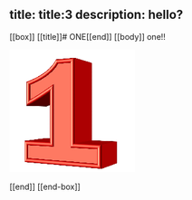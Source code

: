 title: title:3
description: hello?
---
[[box]]
[[title]]# ONE[[end]]
[[body]]
one!!

![one](one.png)

[[end]]
[[end-box]]